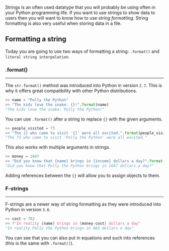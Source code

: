 Strings is an often used datatype that you will probably be using often in your Python programming life. If you want to use strings to show data to users then you will want to know how to use _string formatting_. String formatting is also very useful when storing data in a file.

## Formatting a string

Today you are going to use two ways of formatting a string: `.format()` and `literal string interpolation`.

### .format()

-----

The `str.format()` method was introduced into Python in version `2.7`. This is why it offers great compatibility with other Python distributions.

```python
>> name = "Polly the Python"
>> "The kids love the snake: {}!".format(name)
"The kids love the snake: Polly the Python!"
```

You can use `.format()` after a string to replace `{}` with the given arguments.

```python
>> people_visited = 73
>> "The {} who came to visit '{}' were all excited.".format(people_visited, name)
"The 73 who came to visit 'Polly the Python' were all excited."
```

This also works with multiple arguments in strings.

```python
>> money = 1647
>> "Did you know that {name} brings in {income} dollars a day?".format(name=name, income=money)
"Did you know that Polly the Python brings in 1647 dollars a day?"
```

Adding references between the `{}` will allow you to assign objects to them.

### F-strings

--------

F-strings are a newer way of string formatting as they were introduced into Python in version `3.6`.

```python
>> cost = 782
>> f"In reality {name} brings in {money-cost} dollars a day"
"In reality Polly the Python brings in 865 dollars a day"
```

You can see that you can also put in equations and such into references (this is the same with `.format()`).





